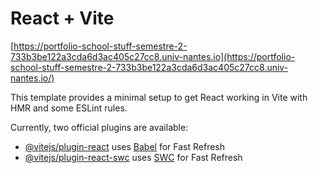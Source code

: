 # React + Vite
[https://portfolio-school-stuff-semestre-2-733b3be122a3cda6d3ac405c27cc8.univ-nantes.io](https://portfolio-school-stuff-semestre-2-733b3be122a3cda6d3ac405c27cc8.univ-nantes.io/)

This template provides a minimal setup to get React working in Vite with HMR and some ESLint rules.

Currently, two official plugins are available:

- [@vitejs/plugin-react](https://github.com/vitejs/vite-plugin-react/blob/main/packages/plugin-react/README.md) uses [Babel](https://babeljs.io/) for Fast Refresh
- [@vitejs/plugin-react-swc](https://github.com/vitejs/vite-plugin-react-swc) uses [SWC](https://swc.rs/) for Fast Refresh
